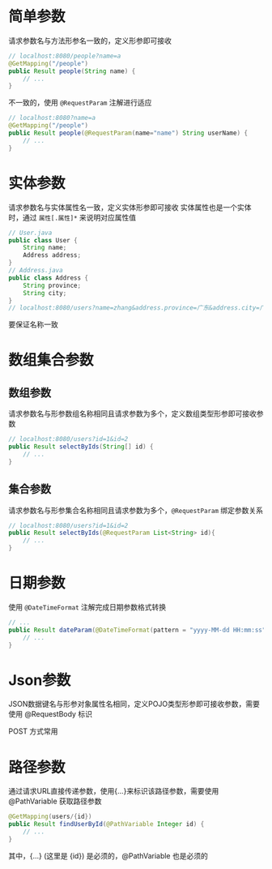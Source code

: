 # 简单参数
请求参数名与方法形参名一致的，定义形参即可接收
```java
// localhost:8080/people?name=a
@GetMapping("/people")
public Result people(String name) {
    // ...
}
```
不一致的，使用 `@RequestParam` 注解进行适应
```java
// localhost:8080?name=a
@GetMapping("/people")
public Result people(@RequestParam(name="name") String userName) {
    // ...
}
```
# 实体参数
请求参数名与实体属性名一致，定义实体形参即可接收
实体属性也是一个实体时，通过 `属性[.属性]*` 来说明对应属性值
```java
// User.java
public class User {
    String name;
    Address address;
}
// Address.java
public class Address {
    String province;
    String city;
}
// localhost:8080/users?name=zhang&address.province=广东&address.city=广州
```
要保证名称一致

# 数组集合参数
## 数组参数
请求参数名与形参数组名称相同且请求参数为多个，定义数组类型形参即可接收参数
```java
// localhost:8080/users?id=1&id=2
public Result selectByIds(String[] id) {
    // ...
}
```
## 集合参数
请求参数名与形参集合名称相同且请求参数为多个，`@RequestParam` 绑定参数关系
```java
// localhost:8080/users?id=1&id=2
public Result selectByIds(@RequestParam List<String> id){
    // ...
}
```
# 日期参数

使用 `@DateTimeFormat` 注解完成日期参数格式转换
```java
// ...
public Result dateParam(@DateTimeFormat(pattern = "yyyy-MM-dd HH:mm:ss") LocalDateTime updateTime) {  
    // ...
}
```
# Json参数

JSON数据键名与形参对象属性名相同，定义POJO类型形参即可接收参数，需要使用 @RequestBody 标识

POST 方式常用

# 路径参数

通过请求URL直接传递参数，使用{…}来标识该路径参数，需要使用 @PathVariable 获取路径参数
```java
@GetMapping(users/{id}) 
public Result findUserById(@PathVariable Integer id) {
    // ...
}
```
其中，{...} (这里是 {id}) 是必须的，@PathVariable 也是必须的